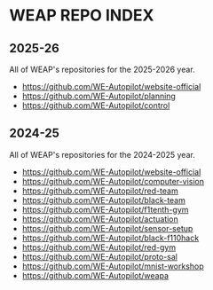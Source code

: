 # WEAP REPO INDEX

## 2025-26
All of WEAP's  repositories for the 2025-2026 year.
- https://github.com/WE-Autopilot/website-official
- https://github.com/WE-Autopilot/planning
- https://github.com/WE-Autopilot/control

## 2024-25
All of WEAP's  repositories for the 2024-2025 year.

- https://github.com/WE-Autopilot/website-official
- https://github.com/WE-Autopilot/computer-vision
- https://github.com/WE-Autopilot/red-team
- https://github.com/WE-Autopilot/black-team
- https://github.com/WE-Autopilot/f1tenth-gym
- https://github.com/WE-Autopilot/actuation
- https://github.com/WE-Autopilot/sensor-setup
- https://github.com/WE-Autopilot/black-f110hack
- https://github.com/WE-Autopilot/red-gym
- https://github.com/WE-Autopilot/proto-sal
- https://github.com/WE-Autopilot/mnist-workshop
- https://github.com/WE-Autopilot/weapa
